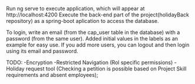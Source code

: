 Run ng serve to execute application, which will appear at http://localhost:4200
Execute the back-end part of the project(holidayBack repository) as a spring-boot aplication to access the database.

To login, write an email (from the cap_user table in the database) with a password (from the same user). Added initial values in the labels as an example for easy use. If you add more users, you can logout and then login using its email and password.

TODO: 
    -Encryption
    -Restricted Navigation (Rol specific permissions)
    -Holiday request tool (Checking a petition is possible based on Project Skill requirements and absent employees);
